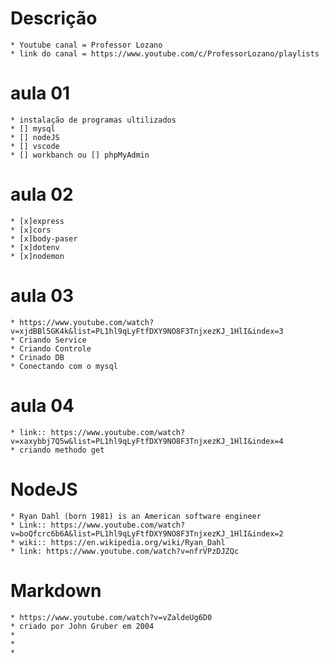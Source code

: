 # Descrição
    * Youtube canal = Professor Lozano
    * link do canal = https://www.youtube.com/c/ProfessorLozano/playlists
# aula 01
    * instalação de programas ultilizados
    * [] mysql
    * [] nodeJS
    * [] vscode
    * [] workbanch ou [] phpMyAdmin
# aula 02
    * [x]express 
    * [x]cors
    * [x]body-paser
    * [x]dotenv
    * [x]nodemon
# aula 03
    * https://www.youtube.com/watch?v=xjdBBl5GK4k&list=PL1hl9qLyFtfDXY9NO8F3TnjxezKJ_1HlI&index=3
    * Criando Service
    * Criando Controle
    * Crinado DB
    * Conectando com o mysql
# aula 04
    * link:: https://www.youtube.com/watch?v=xaxybbj7Q5w&list=PL1hl9qLyFtfDXY9NO8F3TnjxezKJ_1HlI&index=4
    * criando methodo get
# NodeJS
    * Ryan Dahl (born 1981) is an American software engineer
    * Link:: https://www.youtube.com/watch?v=boQfcrc6b6A&list=PL1hl9qLyFtfDXY9NO8F3TnjxezKJ_1HlI&index=2
    * wiki:: https://en.wikipedia.org/wiki/Ryan_Dahl
    * link: https://www.youtube.com/watch?v=nfrVPzDJZQc
# Markdown
    * https://www.youtube.com/watch?v=vZaldeUg6D0
    * criado por John Gruber em 2004
    * 
    * 
    * 